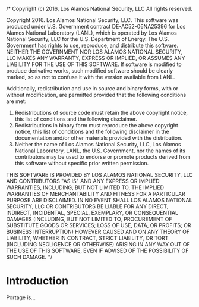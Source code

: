 /*
Copyright (c) 2016, Los Alamos National Security, LLC
All rights reserved.

Copyright 2016. Los Alamos National Security, LLC. This software was produced
under U.S. Government contract DE-AC52-06NA25396 for Los Alamos National
Laboratory (LANL), which is operated by Los Alamos National Security, LLC for
the U.S. Department of Energy. The U.S. Government has rights to use,
reproduce, and distribute this software.  NEITHER THE GOVERNMENT NOR LOS ALAMOS
NATIONAL SECURITY, LLC MAKES ANY WARRANTY, EXPRESS OR IMPLIED, OR ASSUMES ANY
LIABILITY FOR THE USE OF THIS SOFTWARE.  If software is modified to produce
derivative works, such modified software should be clearly marked, so as not to
confuse it with the version available from LANL.

Additionally, redistribution and use in source and binary forms, with or
without modification, are permitted provided that the following conditions are
met:

1. Redistributions of source code must retain the above copyright notice,
   this list of conditions and the following disclaimer.
2. Redistributions in binary form must reproduce the above copyright
   notice, this list of conditions and the following disclaimer in the
   documentation and/or other materials provided with the distribution.
3. Neither the name of Los Alamos National Security, LLC, Los Alamos
   National Laboratory, LANL, the U.S. Government, nor the names of its
   contributors may be used to endorse or promote products derived from this
   software without specific prior written permission.

THIS SOFTWARE IS PROVIDED BY LOS ALAMOS NATIONAL SECURITY, LLC AND
CONTRIBUTORS "AS IS" AND ANY EXPRESS OR IMPLIED WARRANTIES, INCLUDING, BUT NOT
LIMITED TO, THE IMPLIED WARRANTIES OF MERCHANTABILITY AND FITNESS FOR A
PARTICULAR PURPOSE ARE DISCLAIMED. IN NO EVENT SHALL LOS ALAMOS NATIONAL
SECURITY, LLC OR CONTRIBUTORS BE LIABLE FOR ANY DIRECT, INDIRECT, INCIDENTAL,
SPECIAL, EXEMPLARY, OR CONSEQUENTIAL DAMAGES (INCLUDING, BUT NOT LIMITED TO,
PROCUREMENT OF SUBSTITUTE GOODS OR SERVICES; LOSS OF USE, DATA, OR PROFITS; OR
BUSINESS INTERRUPTION) HOWEVER CAUSED AND ON ANY THEORY OF LIABILITY, WHETHER
IN CONTRACT, STRICT LIABILITY, OR TORT (INCLUDING NEGLIGENCE OR OTHERWISE)
ARISING IN ANY WAY OUT OF THE USE OF THIS SOFTWARE, EVEN IF ADVISED OF THE
POSSIBILITY OF SUCH DAMAGE.
*/

<!-- CINCHDOC DOCUMENT(User Guide) CHAPTER(Introduction) -->

# Introduction

Portage is...
